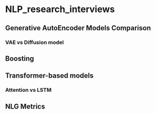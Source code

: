 # NLP_research_interviews

## Generative AutoEncoder Models Comparison
### VAE vs Diffusion model

## Boosting

## Transformer-based models
### Attention vs LSTM

## NLG Metrics
